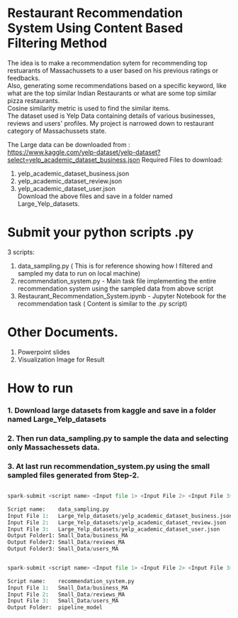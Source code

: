 # Restaurant Recommendation System Using Content Based Filtering Method





The idea is to make a recommendation sytem for recommending top restuarants of Massachussets to a user based on his previous ratings or feedbacks.  
Also, generating some recommendations based on a specific keyword, like what are the top similar Indian Restaurants or what are some top similar pizza restaurants.  
Cosine similarity metric is used to find the similar items.  
The dataset used is Yelp Data containing details of various businesses, reviews and users' profiles.  My project is narrowed down to restaurant category of Massachussets state.    
  
The Large data can be downloaded from :  
https://www.kaggle.com/yelp-dataset/yelp-dataset?select=yelp_academic_dataset_business.json
Required Files to download:  
  1. yelp_academic_dataset_business.json  
  2. yelp_academic_dataset_review.json  
  3. yelp_academic_dataset_user.json  
Download the above files and save in a folder named Large_Yelp_datasets.




# Submit your python scripts .py 

3 scripts:  
  1. data_sampling.py ( This is for reference showing how I filtered and sampled my data to run on local machine)  
  2. recommendation_system.py -  Main task file implementing the entire recommendation system using the sampled data from above script
  3. Restaurant_Recommendation_System.ipynb - Jupyter Notebook for the recommendation task ( Content is similar to the .py script)  

# Other Documents. 
  1. Powerpoint slides  
  2. Visualization Image for Result


# How to run  
### 1. Download large datasets from kaggle and save in a folder named Large_Yelp_datasets  
###    2. Then run data_sampling.py to sample the data and selecting only Massachessets data.  
###    3. At last run recommendation_system.py using the small sampled files generated from Step-2.  

```python

spark-submit <script name> <Input file 1> <Input File 2> <Input File 3> <Output folder 1> <Output folder 2> <Output folder 3>
  
Script name:    data_sampling.py
Input File 1:   Large_Yelp_datasets/yelp_academic_dataset_business.json 
Input File 2:   Large_Yelp_datasets/yelp_academic_dataset_review.json  
Input File 3:   Large_Yelp_datasets/yelp_academic_dataset_user.json  
Output Folder1: Small_Data/business_MA
Output Folder2: Small_Data/reviews_MA
Output Folder3: Small_Data/users_MA

```


```python

spark-submit <script name> <Input file 1> <Input File 2> <Input File 3> < Output folder to save Pipeline Model>
  
Script name:    recommendation_system.py
Input File 1:   Small_Data/business_MA  
Input File 2:   Small_Data/reviews_MA  
Input File 3:   Small_Data/users_MA  
Output Folder:  pipeline_model

```

